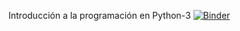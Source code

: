 Introducción a la programación en Python-3
[![Binder](https://mybinder.org/badge_logo.svg)](https://mybinder.org/v2/gh/programacionUdec/Logica-y-Programacion/master?filepath=https%3A%2F%2Fgithub.com%2FprogramacionUdec%2FLogica-y-Programacion)



